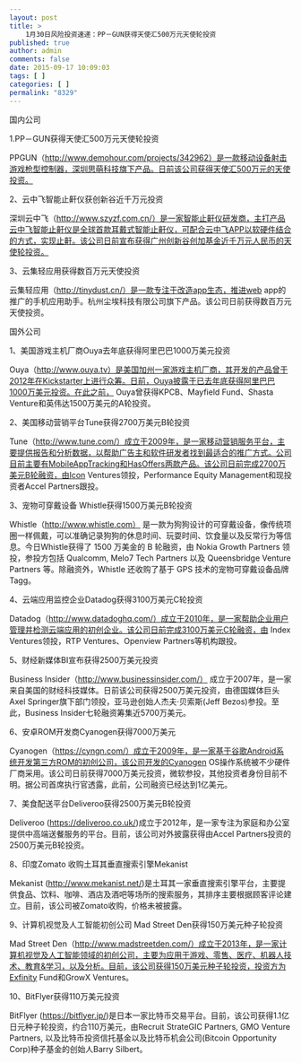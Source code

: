 ```yaml
---
layout: post
title: >
    1月30日风险投资速递：PP－GUN获得天使汇500万元天使轮投资
published: true
author: admin
comments: false
date: 2015-09-17 10:09:03
tags: [ ]
categories: [ ]
permalink: "8329"
---
```



国内公司

1.PP－GUN获得天使汇500万元天使轮投资

PPGUN（http://www.demohour.com/projects/342962）是一款移动设备射击游戏枪型控制器，深圳思萌科技旗下产品。日前该公司获得天使汇500万元的天使投资。

2、云中飞智能止鼾仪获创新谷近千万元投资

深圳云中飞（http://www.szyzf.com.cn/）是一家智能止鼾仪研发商，主打产品云中飞智能止鼾仪是全球首款耳戴式智能止鼾仪，可配合云中飞APP以软硬件结合的方式，实现止鼾。该公司日前宣布获得广州创新谷创加基金近千万元人民币的天使轮投资。

3、云集轻应用获得数百万元天使投资

云集轻应用（http://tinydust.cn/）是一款专注于改造app生态，推进web app的推广的手机应用助手。杭州尘埃科技有限公司旗下产品。该公司日前获得数百万元天使投资。

国外公司

1、美国游戏主机厂商Ouya去年底获得阿里巴巴1000万美元投资

Ouya（http://www.ouya.tv）是美国加州一家游戏主机厂商，其开发的产品曾于2012年在Kickstarter上进行众筹。日前，Ouya披露于已去年底获得阿里巴巴1000万美元投资。在此之前， Ouya曾获得KPCB、Mayfield Fund、Shasta Venture和英伟达1500万美元的A轮投资。

2、美国移动营销平台Tune获得2700万美元B轮投资

Tune（http://www.tune.com/）成立于2009年，是一家移动营销服务平台，主要提供报告和分析数据，以帮助广告主和软件研发者找到最适合的推广方式。公司目前主要有MobileAppTracking和HasOffers两款产品。该公司日前完成2700万美元B轮融资，由Icon Ventures领投，Performance Equity Management和现投资者Accel Partners跟投。

3、宠物可穿戴设备 Whistle获得1500万美元B轮投资

Whistle（http://www.whistle.com） 是一款为狗狗设计的可穿戴设备，像传统项圈一样佩戴，可以准确记录狗狗的休息时间、玩耍时间、饮食量以及反常行为等信息。今日Whistle获得了 1500 万美金的 B 轮融资，由 Nokia Growth Partners 领投，参投方包括 Qualcomm, Melo7 Tech Partners 以及 Queensbridge Venture Partners 等。除融资外，Whistle 还收购了基于 GPS 技术的宠物可穿戴设备品牌Tagg。

4、云端应用监控企业Datadog获得3100万美元C轮投资

Datadog（http://www.datadoghq.com/）成立于2010年，是一家帮助企业用户管理并检测云端应用的初创企业。该公司日前完成3100万美元C轮融资，由 Index Ventures领投，RTP Ventures、Openview Partners等机构跟投。

5、财经新媒体BI宣布获得2500万美元投资

Business Insider（http://www.businessinsider.com/） 成立于2007年，是一家来自美国的财经科技媒体。日前该公司获得2500万美元投资，由德国媒体巨头Axel Springer旗下部门领投，亚马逊创始人杰夫·贝索斯(Jeff Bezos)参投。至此，Business Insider七轮融资筹集近5700万美元。

6、安卓ROM开发商Cyanogen获得7000万美元

Cyanogen（https://cyngn.com/）成立于2009年，是一家基于谷歌Android系统开发第三方ROM的初创公司，该公司开发的Cyanogen OS操作系统被不少硬件厂商采用。该公司日前获得7000万美元投资，微软参投，其他投资者身份目前不明。据公司首席执行官透露，此前，公司融资已经达到1亿美元。

7、美食配送平台Deliveroo获得2500万美元B轮投资

Deliveroo (https://deliveroo.co.uk/)成立于2012年，是一家专注为家庭和办公室提供中高端送餐服务的平台。目前，该公司对外披露获得由Accel Partners投资的2500万美元B轮投资。

8、印度Zomato 收购土耳其垂直搜索引擎Mekanist

Mekanist (http://www.mekanist.net/)是土耳其一家垂直搜索引擎平台，主要提供食品、饮料、咖啡、酒店及酒吧等场所的搜索服务，其排序主要根据顾客评论建立。目前，该公司被Zomato收购，价格未被披露。

9、计算机视觉及人工智能初创公司 Mad Street Den获得150万美元种子轮投资

Mad Street Den（http://www.madstreetden.com/）成立于2013年，是一家计算机视觉及人工智能领域的初创公司，主要为应用于游戏、零售、医疗、机器人技术、教育&学习，以及分析。目前，该公司获得150万美元种子轮投资，投资方为Exfinity Fund和GrowX Ventures。

10、BitFlyer获得110万美元投资

BitFlyer (https://bitflyer.jp/)是日本一家比特币交易平台。目前，该公司获得1.1亿日元种子轮投资，约合110万美元，由Recruit StrateGIC Partners, GMO Venture Partners, 以及比特币投资信托基金以及比特币机会公司(Bitcoin Opportunity Corp)种子基金的创始人Barry Silbert。